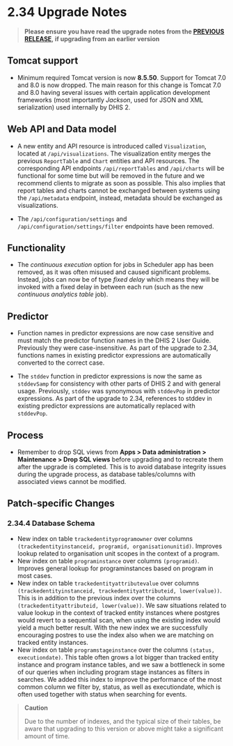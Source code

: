 # 2.34 Upgrade Notes

> **Please ensure you have read the upgrade notes from the [PREVIOUS RELEASE](../2.33/README.md), if upgrading from an earlier version**

## Tomcat support

- Minimum required Tomcat version is now **8.5.50**. Support for Tomcat 7.0 and 8.0 is now dropped. The main reason for this change is Tomcat 7.0 and 8.0 having several issues with certain application development frameworks (most importantly _Jackson_, used for JSON and XML serialization) used internally by DHIS 2. 

## Web API and Data model

- A new entity and API resource is introduced called `Visualization`, located at `/api/visualizations`. The visualization entity merges the previous `ReportTable` and `Chart` entities and API resources. The corresponding API endpoints `/api/reportTables` and `/api/charts` will be functional for some time but will be removed in the future and we recommend clients to migrate as soon as possible. This also implies that report tables and charts cannot be exchanged between systems using the `/api/metadata` endpoint, instead, metadata should be exchanged as visualizations.

- The `/api/configuration/settings` and `/api/configuration/settings/filter` endpoints have been removed.

## Functionality

- The _continuous execution_ option for jobs in Scheduler app has been removed, as it was often misused and caused significant problems. Instead, jobs can now be of type _fixed delay_ which means they will be invoked with a fixed delay in between each run (such as the new _continuous analytics table_ job).

## Predictor

- Function names in predictor expressions are now case sensitive and must match the predictor function names in the DHIS 2 User Guide. Previously they were case-insensitive. As part of the upgrade to 2.34, functions names in existing predictor expressions are automatically converted to the correct case.

- The `stddev` function in predictor expressions is now the same as `stddevSamp` for consistency with other parts of DHIS 2 and with general usage. Previously, `stddev` was synonymous with `stddevPop` in predictor expressions. As part of the upgrade to 2.34, references to stddev in existing predictor expressions are automatically replaced with `stddevPop`.

## Process

- Remember to drop SQL views from **Apps > Data administration > Maintenance > Drop SQL views** before upgrading and to recreate them after the upgrade is completed. This is to avoid database integrity issues during the upgrade process, as database tables/columns with associated views cannot be modified.

## Patch-specific Changes

### 2.34.4 Database Schema

- New index on table `trackedentityprogramowner` over columns `(trackedentityinstanceid, programid, organisationunitid)`. Improves lookup related to organisation unit scopes in the context of a program.
- New index on table `programinstance` over columns `(programid)`. Improves general lookup for programinstances based on program in most cases.
- New index on table `trackedentityattributevalue` over columns `(trackedentityinstanceid, trackedentityattributeid, lower(value))`. This is in addition to the previous index over the columns `(trackedentityattributeid, lower(value))`. We saw situations related to value lookup in the context of tracked entity instances where postgres would revert to a sequential scan, when using the existing index would yield a much better result. With the new index we are successfully encouraging postres to use the index also when we are matching on tracked entity instances.
- New index on table `programstageinstance` over the columns `(status, executiondate)`. This table often grows a lot bigger than tracked entity instance and program instance tables, and we saw a bottleneck in some of our queries when including program stage instances as filters in searches. We added this index to improve the performance of the most common column we filter by, status, as well as executiondate, which is often used together with status when searching for events.

> **Caution** 
> 
> Due to the number of indexes, and the typical size of their tables, be aware that upgrading to this version or above might take a significant amount of time.
